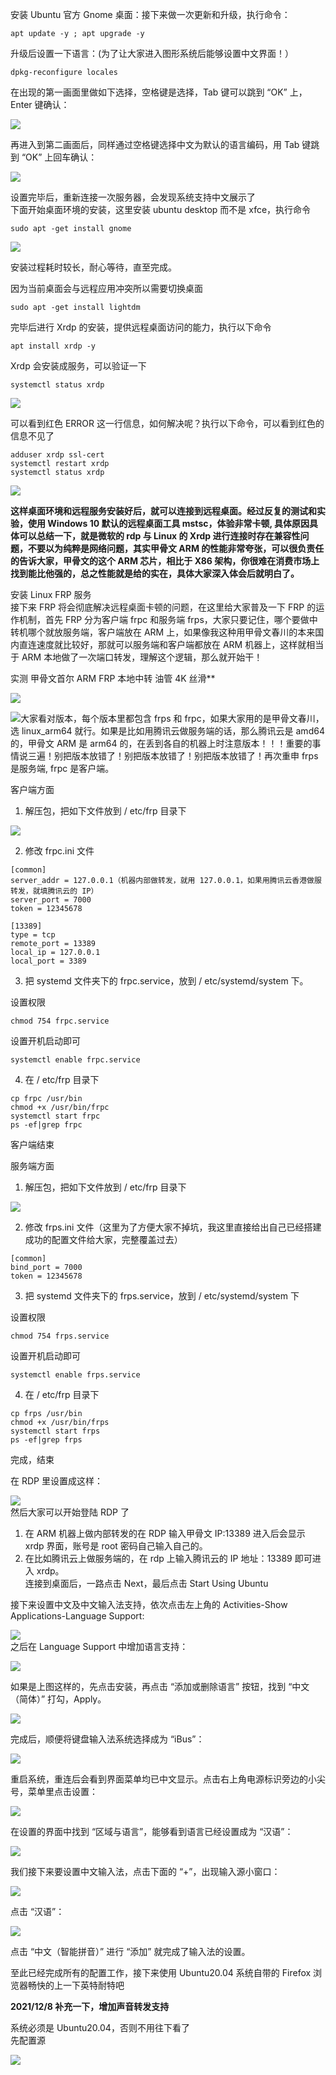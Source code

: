 安装 Ubuntu 官方 Gnome 桌面：接下来做一次更新和升级，执行命令：
```
apt update -y ; apt upgrade -y
```

升级后设置一下语言：(为了让大家进入图形系统后能够设置中文界面！）

```
dpkg-reconfigure locales
```

在出现的第一画面里做如下选择，空格键是选择，Tab 键可以跳到 “OK” 上，Enter 键确认：

![](https://www.you2php.com/zb_users/upload/2021/10/202110041633324777537656.png)

再进入到第二画面后，同样通过空格键选择中文为默认的语言编码，用 Tab 键跳到 “OK” 上回车确认：

![](https://www.you2php.com/zb_users/upload/2021/10/202110041633324790421502.jpg)

设置完毕后，重新连接一次服务器，会发现系统支持中文展示了  
下面开始桌面环境的安装，这里安装 ubuntu desktop 而不是 xfce，执行命令
```
sudo apt -get install gnome
```

![](https://www.you2php.com/zb_users/upload/2021/10/202110041633324801675168.jpg)

安装过程耗时较长，耐心等待，直至完成。

因为当前桌面会与远程应用冲突所以需要切换桌面
```
sudo apt -get install lightdm
```

完毕后进行 Xrdp 的安装，提供远程桌面访问的能力，执行以下命令
```
apt install xrdp -y
```

Xrdp 会安装成服务，可以验证一下
```
systemctl status xrdp
```
![](https://www.you2php.com/zb_users/upload/2021/10/202110041633324816813414.jpg)

可以看到红色 ERROR 这一行信息，如何解决呢？执行以下命令，可以看到红色的信息不见了
```
adduser xrdp ssl-cert  
systemctl restart xrdp  
systemctl status xrdp
```

![](https://www.you2php.com/zb_users/upload/2021/10/202110041633324828767818.jpg)


**这样桌面环境和远程服务安装好后，就可以连接到远程桌面。经过反复的测试和实验，使用 Windows 10 默认的远程桌面工具 mstsc，体验非常卡顿, 具体原因具体可以总结一下，就是微软的 rdp 与 Linux 的 Xrdp 进行连接时存在兼容性问题，不要以为纯粹是网络问题，其实甲骨文 ARM 的性能非常夸张，可以很负责任的告诉大家，甲骨文的这个 ARM 芯片，相比于 X86 架构，你很难在消费市场上找到能比他强的，总之性能就是给的实在，具体大家深入体会后就明白了。**

安装 Linux FRP 服务  
接下来 FRP 将会彻底解决远程桌面卡顿的问题，在这里给大家普及一下 FRP 的运作机制，首先 FRP 分为客户端 frpc 和服务端 frps，大家只要记住，哪个要做中转机哪个就放服务端，客户端放在 ARM 上，如果像我这种用甲骨文春川的本来国内直连速度就比较好，那就可以服务端和客户端都放在 ARM 机器上，这样就相当于 ARM 本地做了一次端口转发，理解这个逻辑，那么就开始干！

实测 甲骨文首尔 ARM FRP 本地中转 油管 4K 丝滑**

![](https://www.you2php.com/zb_users/upload/2021/12/202112081638969066715418.gif)

![](https://www.you2php.com/zb_users/upload/2021/12/202112101639103625357463.png)大家看对版本，每个版本里都包含 frps 和 frpc，如果大家用的是甲骨文春川，选 linux_arm64 就行。如果是比如用腾讯云做服务端的话，那么腾讯云是 amd64 的，甲骨文 ARM 是 arm64 的，在丢到各自的机器上时注意版本！！！重要的事情说三遍！别把版本放错了！别把版本放错了！别把版本放错了！再次重申 frps 是服务端, frpc 是客户端。

客户端方面

1. 解压包，把如下文件放到 / etc/frp 目录下

![](https://www.you2php.com/zb_users/upload/2021/10/202110041633324844671801.jpg)

2. 修改 frpc.ini 文件
```
[common]  
server_addr = 127.0.0.1（机器内部做转发，就用 127.0.0.1，如果用腾讯云香港做服转发，就填腾讯云的 IP）  
server_port = 7000  
token = 12345678

[13389]  
type = tcp  
remote_port = 13389  
local_ip = 127.0.0.1  
local_port = 3389
```

3. 把 systemd 文件夹下的 frpc.service，放到 / etc/systemd/system 下。

设置权限
```
chmod 754 frpc.service
```

设置开机启动即可
```
systemctl enable frpc.service
```

4. 在 / etc/frp 目录下
```
cp frpc /usr/bin  
chmod +x /usr/bin/frpc  
systemctl start frpc  
ps -ef|grep frpc
```

客户端结束

服务端方面

1. 解压包，把如下文件放到 / etc/frp 目录下

![](https://www.you2php.com/zb_users/upload/2021/10/202110041633324869479706.jpg)

2. 修改 frps.ini 文件（这里为了方便大家不掉坑，我这里直接给出自己已经搭建成功的配置文件给大家，完整覆盖过去）
```
[common]  
bind_port = 7000  
token = 12345678
```

3. 把 systemd 文件夹下的 frps.service，放到 / etc/systemd/system 下

设置权限
```
chmod 754 frps.service
```

设置开机启动即可
```
systemctl enable frps.service
```
4. 在 / etc/frp 目录下
```
cp frps /usr/bin  
chmod +x /usr/bin/frps  
systemctl start frps  
ps -ef|grep frps
```
完成，结束


在 RDP 里设置成这样：

![](https://www.you2php.com/zb_users/upload/2021/12/202112101639103677815345.png)  
然后大家可以开始登陆 RDP 了

1. 在 ARM 机器上做内部转发的在 RDP 输入甲骨文 IP:13389 进入后会显示 xrdp 界面，账号是 root 密码自己输入自己的。  
2. 在比如腾讯云上做服务端的，在 rdp 上输入腾讯云的 IP 地址：13389 即可进入 xrdp。  
连接到桌面后，一路点击 Next，最后点击 Start Using Ubuntu

接下来设置中文及中文输入法支持，依次点击左上角的 Activities-Show Applications-Language Support:

![](https://www.you2php.com/zb_users/upload/2021/10/202110041633324919826109.jpg)  
之后在 Language Support 中增加语言支持：

![](https://www.you2php.com/zb_users/upload/2021/10/202110041633324930337030.jpg)

如果是上图这样的，先点击安装，再点击 “添加或删除语言” 按钮，找到 “中文（简体）” 打勾，Apply。

![](https://www.you2php.com/zb_users/upload/2021/10/202110041633324940837212.jpg)

完成后，顺便将键盘输入法系统选择成为 “iBus”：

![](https://www.you2php.com/zb_users/upload/2021/10/202110041633324951949136.jpg)

重启系统，重连后会看到界面菜单均已中文显示。点击右上角电源标识旁边的小尖号，菜单里点击设置：

![](https://www.you2php.com/zb_users/upload/2021/10/202110041633324961880350.jpg)

在设置的界面中找到 “区域与语言”，能够看到语言已经设置成为 “汉语”：

![](https://www.you2php.com/zb_users/upload/2021/10/202110041633324982782225.jpg)

我们接下来要设置中文输入法，点击下面的 “+”，出现输入源小窗口：

![](https://www.you2php.com/zb_users/upload/2021/10/202110041633324992798455.jpg)

点击 “汉语”：

![](https://www.you2php.com/zb_users/upload/2021/10/202110041633325002748973.jpg)

点击 “中文（智能拼音）” 进行 “添加” 就完成了输入法的设置。

至此已经完成所有的配置工作，接下来使用 Ubuntu20.04 系统自带的 Firefox 浏览器畅快的上一下英特耐特吧

**2021/12/8 补充一下，增加声音转发支持**

系统必须是 Ubuntu20.04，否则不用往下看了  
先配置源

![](https://www.you2php.com/zb_users/upload/2022/02/202202161645023658539953.jpg)
